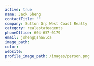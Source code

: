 ```yaml
---
active: true
name: Jack Sheng
contactTitle: ""
company: Sutton Grp West Coast Realty
category: realestateagents
phoneOffice: 604-657-0179
email: jsheng@shaw.ca
image_path:
color:
website:
profile_image_path: /images/person.png
---
```

